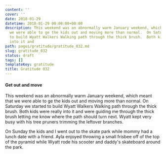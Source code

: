 ```yaml
---
content: ''
cover: ''
date: 2018-01-29
datetime: 2018-01-29 00:00:00+00:00
description: This weekend was an abnormally warm January weekend, which meant that
  we were able to ge the kids out and moving more than normal.  On Saturday we started
  to build Wyatt Walkers Walking path through the thick brush.  Both kids were really
  into it and
path: pages/gratitude/gratitude_032.md
slug: gratitude_032
status: draft
tags: []
templateKey: gratitude
title: Gratitude 032
---
```


#### Get out and move


This weekend was an abnormally warm January weekend, which meant that we were able to ge the kids out and moving more than normal.  On Saturday we started to build Wyatt Walkers Walking path through the thick brush.  Both kids were really into it and were guiding me through the thick brush letting me know where the path should turn next.  Wyatt kept very busy with his tree pruners trimming the leftover branches.

On Sunday the kids and I went out to the skate park while mommy had a lunch date with a friend.  Ayla enjoyed throwing a small frisbee off of the top of the pyramid while Wyatt rode his scooter and daddy's skateboard around the park.